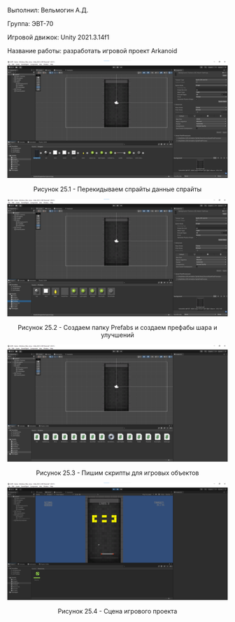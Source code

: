<p align="left">
  Выполнил: Вельмогин А.Д.
  </p>
<p align="left"> Группа: ЭВТ-70
  </p>
<p align="left"> Игровой движок: Unity 2021.3.14f1
  </p>
<p align="left"> Название работы: разработать игровой проект Arkanoid
  </p>


<p align="center">
  <img src="1.png"/>
</p>


<p align="center">
Рисунок 25.1 - Перекидываем спрайты данные спрайты
</p>


<p align="center">
  <img src="2.png"/>
</p>


<p align="center">
Рисунок 25.2 - Создаем папку Prefabs и создаем префабы шара и улучшений   
</p>


<p align="center">
  <img src="3.png"/>
</p>


<p align="center">
Рисунок 25.3 - Пишим скрипты для игровых объектов
</p>


<p align="center">
  <img src="4.png"/>
</p>


<p align="center">
Рисунок 25.4 - Сцена игрового проекта 
</p>

